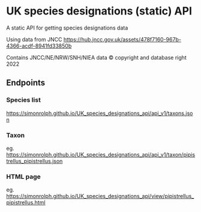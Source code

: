 # UK species designations (static) API

A static API for getting species designations data

Using data from JNCC https://hub.jncc.gov.uk/assets/478f7160-967b-4366-acdf-8941fd33850b

Contains JNCC/NE/NRW/SNH/NIEA data © copyright and database right 2022


## Endpoints

### Species list

https://simonrolph.github.io/UK_species_designations_api/api_v1/taxons.json

### Taxon 

eg. https://simonrolph.github.io/UK_species_designations_api/api_v1/taxon/pipistrellus_pipistrellus.json

### HTML page

eg. https://simonrolph.github.io/UK_species_designations_api/view/pipistrellus_pipistrellus.html
